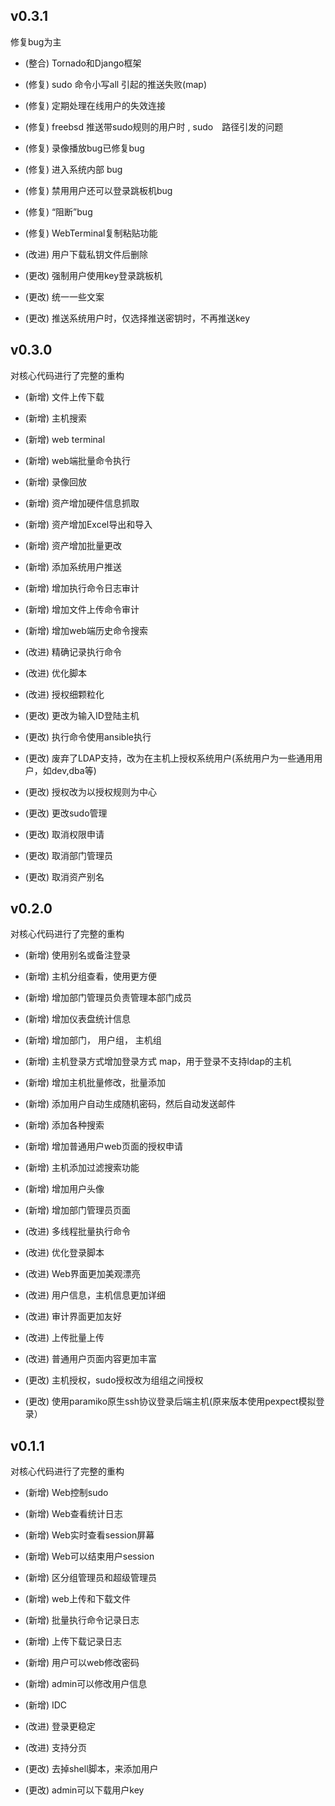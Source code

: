 ## v0.3.1
修复bug为主

* (整合) Tornado和Django框架

* (修复) sudo 命令小写all 引起的推送失败(map)

* (修复) 定期处理在线用户的失效连接

* (修复) freebsd 推送带sudo规则的用户时 , sudo　路径引发的问题

* (修复) 录像播放bug已修复bug
 
* (修复) 进入系统内部 bug

* (修复) 禁用用户还可以登录跳板机bug

* (修复) “阻断”bug

* (修复) WebTerminal复制粘贴功能

* (改进) 用户下载私钥文件后删除

* (更改) 强制用户使用key登录跳板机

* (更改) 统一一些文案

* (更改) 推送系统用户时，仅选择推送密钥时，不再推送key

## v0.3.0
对核心代码进行了完整的重构

* (新增) 文件上传下载

* (新增) 主机搜索

* (新增) web terminal

* (新增) web端批量命令执行

* (新增) 录像回放

* (新增)  资产增加硬件信息抓取

* (新增) 资产增加Excel导出和导入

* (新增) 资产增加批量更改

* (新增) 添加系统用户推送

* (新增) 增加执行命令日志审计

* (新增) 增加文件上传命令审计

* (新增) 增加web端历史命令搜索

* (改进) 精确记录执行命令

* (改进) 优化脚本

* (改进) 授权细颗粒化

* (更改) 更改为输入ID登陆主机

* (更改) 执行命令使用ansible执行

* (更改) 废弃了LDAP支持，改为在主机上授权系统用户(系统用户为一些通用用户，如dev,dba等)

* (更改) 授权改为以授权规则为中心

* (更改) 更改sudo管理

* (更改) 取消权限申请

* (更改) 取消部门管理员

* (更改) 取消资产别名

## v0.2.0
对核心代码进行了完整的重构

* (新增) 使用别名或备注登录 

* (新增) 主机分组查看，使用更方便 

* (新增) 增加部门管理员负责管理本部门成员

* (新增) 增加仪表盘统计信息

* (新增) 增加部门， 用户组， 主机组 

* (新增) 主机登录方式增加登录方式 map，用于登录不支持ldap的主机 

* (新增) 增加主机批量修改，批量添加 

* (新增) 添加用户自动生成随机密码，然后自动发送邮件
 
* (新增) 添加各种搜索
 
* (新增) 增加普通用户web页面的授权申请

* (新增) 主机添加过滤搜索功能

* (新增) 增加用户头像
 
* (新增) 增加部门管理员页面

* (改进) 多线程批量执行命令
 
* (改进) 优化登录脚本

* (改进) Web界面更加美观漂亮

* (改进) 用户信息，主机信息更加详细
 
* (改进) 审计界面更加友好

* (改进) 上传批量上传 

* (改进) 普通用户页面内容更加丰富

* (更改) 主机授权，sudo授权改为组组之间授权
 
* (更改) 使用paramiko原生ssh协议登录后端主机(原来版本使用pexpect模拟登录）

## v0.1.1
对核心代码进行了完整的重构

* (新增) Web控制sudo

* (新增) Web查看统计日志

* (新增) Web实时查看session屏幕

* (新增) Web可以结束用户session

* (新增) 区分组管理员和超级管理员

* (新增) web上传和下载文件

* (新增) 批量执行命令记录日志

* (新增) 上传下载记录日志

* (新增) 用户可以web修改密码

* (新增) admin可以修改用户信息

* (新增) IDC

* (改进) 登录更稳定

* (改进) 支持分页

* (更改) 去掉shell脚本，来添加用户

* (更改) admin可以下载用户key
